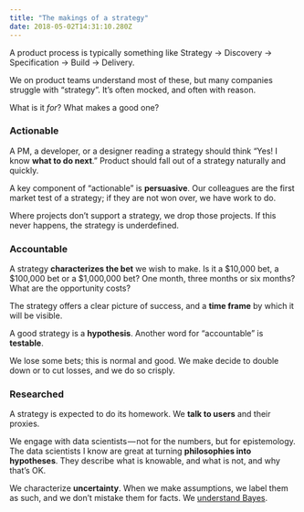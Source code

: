 ```yaml
---
title: "The makings of a strategy"
date: 2018-05-02T14:31:10.280Z
---
```


A product process is typically something like Strategy → Discovery → Specification → Build → Delivery.

We on product teams understand most of these, but many companies struggle with “strategy”. It’s often mocked, and often with reason.

What is it _for_? What makes a good one?

### Actionable

A PM, a developer, or a designer reading a strategy should think “Yes! I know **what to do next**.” Product should fall out of a strategy naturally and quickly.

A key component of “actionable” is **persuasive**. Our colleagues are the first market test of a strategy; if they are not won over, we have work to do.

Where projects don’t support a strategy, we drop those projects. If this never happens, the strategy is underdefined.

### Accountable

A strategy **characterizes the bet** we wish to make. Is it a $10,000 bet, a $100,000 bet or a $1,000,000 bet? One month, three months or six months? What are the opportunity costs?

The strategy offers a clear picture of success, and a **time frame** by which it will be visible.

A good strategy is a **hypothesis**. Another word for “accountable” is **testable**.

We lose some bets; this is normal and good. We make decide to double down or to cut losses, and we do so crisply.

### Researched

A strategy is expected to do its homework. We **talk to users** and their proxies.

We engage with data scientists — not for the numbers, but for epistemology. The data scientists I know are great at turning **philosophies into hypotheses**. They describe what is knowable, and what is not, and why that’s OK.

We characterize **uncertainty**. When we make assumptions, we label them as such, and we don’t mistake them for facts. We [understand Bayes](https://en.wikipedia.org/wiki/Bayesian_inference).
